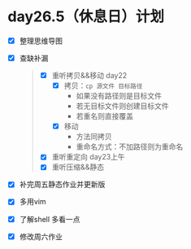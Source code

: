 # day26.5（休息日）计划

- [x] 整理思维导图

- [x] 查缺补漏

  > - [x] 重听拷贝&&移动 day22
  >   - [x] 拷贝：`cp 源文件 目标路径`
  >     - 如果没有路径则是目标文件
  >     - 若无目标文件则创建目标文件
  >     - 若重名则直接覆盖
  >   - [x] 移动
  >     - 方法同拷贝
  >     - 重命名方式：不加路径则为重命名
  > - [x] 重听重定向    day23上午
  > - [x] 重听压缩&&静态 

- [x] 补完周五静态作业并更新版

- [x] 多用vim

- [x] 了解shell 多看一点

- [x] 修改周六作业


